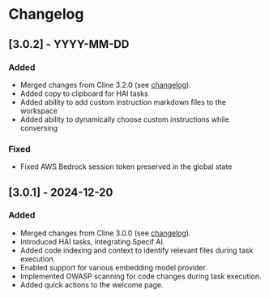 # Changelog

## [3.0.2] - YYYY-MM-DD

### Added

- Merged changes from Cline 3.2.0 (see [changelog](https://github.com/cline/cline/blob/main/CHANGELOG.md#320)). 
- Added copy to clipboard for HAI tasks
- Added ability to add custom instruction markdown files to the workspace
- Added ability to dynamically choose custom instructions while conversing

### Fixed

- Fixed AWS Bedrock session token preserved in the global state

## [3.0.1] - 2024-12-20

### Added

- Merged changes from Cline 3.0.0 (see [changelog](https://github.com/cline/cline/blob/main/CHANGELOG.md#300)).
- Introduced HAI tasks, integrating Specif AI.
- Added code indexing and context to identify relevant files during task execution.
- Enabled support for various embedding model provider.
- Implemented OWASP scanning for code changes during task execution.
- Added quick actions to the welcome page.